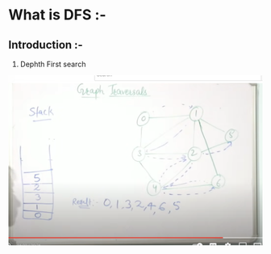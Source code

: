 # What is DFS :-

## Introduction :- 

1. Dephth First search 

<p align="center">
  <img src="Graph-DFS-Stack.png">
  <br/>
</p>